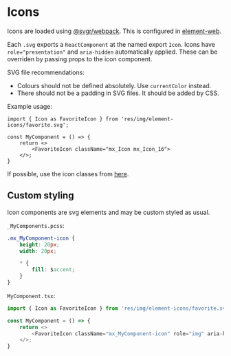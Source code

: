 # Icons

Icons are loaded using [@svgr/webpack](https://www.npmjs.com/package/@svgr/webpack).
This is configured in [element-web](https://github.com/vector-im/element-web/blob/develop/webpack.config.js#L458).

Each `.svg` exports a `ReactComponent` at the named export `Icon`.
Icons have `role="presentation"` and `aria-hidden` automatically applied. These can be overriden by passing props to the icon component.

SVG file recommendations:

-   Colours should not be defined absolutely. Use `currentColor` instead.
-   There should not be a padding in SVG files. It should be added by CSS.

Example usage:

```
import { Icon as FavoriteIcon } from 'res/img/element-icons/favorite.svg';

const MyComponent = () => {
    return <>
        <FavoriteIcon className="mx_Icon mx_Icon_16">
    </>;
}
```

If possible, use the icon classes from [here](../res/css/compound/_Icon.pcss).

## Custom styling

Icon components are svg elements and may be custom styled as usual.

`_MyComponents.pcss`:

```css
.mx_MyComponent-icon {
    height: 20px;
    width: 20px;

    * {
        fill: $accent;
    }
}
```

`MyComponent.tsx`:

```typescript
import { Icon as FavoriteIcon } from 'res/img/element-icons/favorite.svg';

const MyComponent = () => {
    return <>
        <FavoriteIcon className="mx_MyComponent-icon" role="img" aria-hidden="false">
    </>;
}
```
